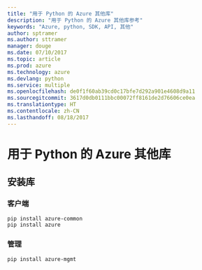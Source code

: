 ```yaml
---
title: "用于 Python 的 Azure 其他库"
description: "用于 Python 的 Azure 其他库参考"
keywords: "Azure, python, SDK, API, 其他"
author: sptramer
ms.author: sttramer
manager: douge
ms.date: 07/10/2017
ms.topic: article
ms.prod: azure
ms.technology: azure
ms.devlang: python
ms.service: multiple
ms.openlocfilehash: de0f1f60ab39cd0c17bfe7d292a901e4608d9a11
ms.sourcegitcommit: 3617d0db0111bbc00072ff8161de2d76606ce0ea
ms.translationtype: HT
ms.contentlocale: zh-CN
ms.lasthandoff: 08/18/2017
---
```

# <a name="azure-other-libraries-for-python"></a>用于 Python 的 Azure 其他库

## <a name="install-the-libraries"></a>安装库
### <a name="client"></a>客户端

```bash
pip install azure-common
pip install azure
```

### <a name="management"></a>管理

```bash
pip install azure-mgmt
```

